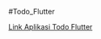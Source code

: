 
#Todo_Flutter

<a href='https://drive.google.com/drive/folders/19_G7E-j_7l5HrGF4_8yLOc8D1-9F-Ehe?usp=drive_link'> Link Aplikasi Todo Flutter </a>


